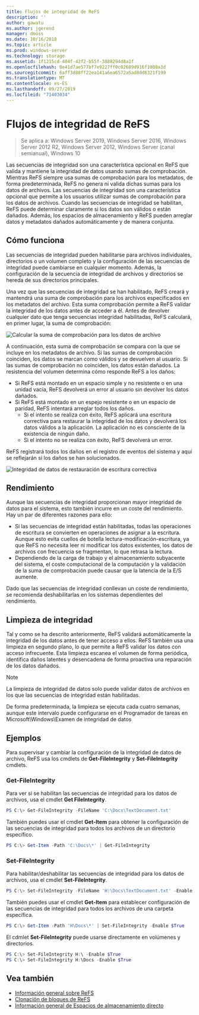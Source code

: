 ```yaml
---
title: Flujos de integridad de ReFS
description: ''
author: gawatu
ms.author: jgerend
manager: dmoss
ms.date: 10/16/2018
ms.topic: article
ms.prod: windows-server
ms.technology: storage
ms.assetid: 1f1215cd-404f-42f2-b55f-3888294d8a1f
ms.openlocfilehash: 0e41d7ae577bf7e9227ff0c02689d916f1008a3d
ms.sourcegitcommit: 6aff3d88ff22ea141a6ea6572a5ad8dd6321f199
ms.translationtype: MT
ms.contentlocale: es-ES
ms.lasthandoff: 09/27/2019
ms.locfileid: "71403034"
---
```

# <a name="refs-integrity-streams"></a>Flujos de integridad de ReFS
>Se aplica a: Windows Server 2019, Windows Server 2016, Windows Server 2012 R2, Windows Server 2012, Windows Server (canal semianual), Windows 10

Las secuencias de integridad son una característica opcional en ReFS que valida y mantiene la integridad de datos usando sumas de comprobación. Mientras ReFS siempre usa sumas de comprobación para los metadatos, de forma predeterminada, ReFS no genera ni valida dichas sumas para los datos de archivos. Las secuencias de integridad son una característica opcional que permite a los usuarios utilizar sumas de comprobación para los datos de archivos. Cuando las secuencias de integridad se habilitan, ReFS puede determinar claramente si los datos son válidos o están dañados. Además, los espacios de almacenamiento y ReFS pueden arreglar datos y metadatos dañados automáticamente y de manera conjunta.

## <a name="how-it-works"></a>Cómo funciona 

Las secuencias de integridad pueden habilitarse para archivos individuales, directorios o un volumen completo y la configuración de las secuencias de integridad puede cambiarse en cualquier momento. Además, la configuración de la secuencia de integridad de archivos y directorios se hereda de sus directorios principales. 

Una vez que las secuencias de integridad se han habilitado, ReFS creará y mantendrá una suma de comprobación para los archivos especificados en los metadatos del archivo. Esta suma comprobación permite a ReFS validar la integridad de los datos antes de acceder a él. Antes de devolver cualquier dato que tenga secuencias integridad habilitadas, ReFS calculará, en primer lugar, la suma de comprobación:

![Calcular la suma de comprobación para los datos de archivo](media/compute-checksum.gif)

A continuación, esta suma de comprobación se compara con la que se incluye en los metadatos de archivo. Si las sumas de comprobación coinciden, los datos se marcan como válidos y se devuelven al usuario. Si las sumas de comprobación no coinciden, los datos están dañados. La resistencia del volumen determina cómo responde ReFS a los daños:

- Si ReFS está montado en un espacio simple y no resistente o en una unidad vacía, ReFS devolverá un error al usuario sin devolver los datos dañados. 
- Si ReFS está montado en un espejo resistente o en un espacio de paridad, ReFS intentará arreglar todos los daños. 
    - Si el intento se realiza con éxito, ReFS aplicará una escritura correctiva para restaurar la integridad de los datos y devolverá los datos válidos a la aplicación. La aplicación no es consciente de la existencia de ningún daño.
    - Si el intento no se realiza con éxito, ReFS devolverá un error. 

ReFS registrará todos los daños en el registro de eventos del sistema y aquí se reflejarán si los daños se han solucionados. 

![Integridad de datos de restauración de escritura correctiva](media/corrective-write.gif)

## <a name="performance"></a>Rendimiento 

Aunque las secuencias de integridad proporcionan mayor integridad de datos para el sistema, esto también incurre en un coste del rendimiento. Hay un par de diferentes razones para ello:
- Si las secuencias de integridad están habilitadas, todas las operaciones de escritura se convierten en operaciones de asignar a la escritura. Aunque esto evita cuellos de botella lectura-modificación-escritura, ya que ReFS no necesita leer ni modificar los datos existentes, los datos de archivos con frecuencia se fragmentan, lo que retrasa la lectura. 
- Dependiendo de la carga de trabajo y el almacenamiento subyacente del sistema, el coste computacional de la computación y la validación de la suma de comprobación puede causar que la latencia de la E/S aumente. 

Dado que las secuencias de integridad conllevan un coste de rendimiento, se recomienda deshabilitarlas en los sistemas dependientes del rendimiento. 

## <a name="integrity-scrubber"></a>Limpieza de integridad

Tal y como se ha descrito anteriormente, ReFS validará automáticamente la integridad de los datos antes de tener acceso a ellos. ReFS también usa una limpieza en segundo plano, lo que permite a ReFS validar los datos con acceso infrecuente. Esta limpieza escanea el volumen de forma periódica, identifica daños latentes y desencadena de forma proactiva una reparación de los datos dañados.

  >[!NOTE]
  >La limpieza de integridad de datos solo puede validar datos de archivos en los que las secuencias de integridad están habilitadas.

De forma predeterminada, la limpieza se ejecuta cada cuatro semanas, aunque este intervalo puede configurarse en el Programador de tareas en Microsoft\Windows\Examen de integridad de datos 

## <a name="examples"></a>Ejemplos
Para supervisar y cambiar la configuración de la integridad de datos de archivo, ReFS usa los cmdlets de **Get-FileIntegrity** y **Set-FileIntegrity** cmdlets.

### <a name="get-fileintegrity"></a>Get-FileIntegrity
Para ver si se habilitan las secuencias de integridad para los datos de archivos, usa el cmdlet **Get FileIntegrity**. 

```PowerShell
PS C:\> Get-FileIntegrity -FileName 'C:\Docs\TextDocument.txt'
```

También puedes usar el cmdlet **Get-Item** para obtener la configuración de las secuencias de integridad para todos los archivos de un directorio específico. 

```PowerShell
PS C:\> Get-Item -Path 'C:\Docs\*' | Get-FileIntegrity
```

### <a name="set-fileintegrity"></a>Set-FileIntegrity
Para habilitar/deshabilitar las secuencias de integridad para los datos de archivos, usa el cmdlet **Set-FileIntegrity**. 

```PowerShell
PS C:\> Set-FileIntegrity -FileName 'H:\Docs\TextDocument.txt' -Enable $True
```

También puedes usar el cmdlet **Get-Item** para establecer configuración de las secuencias de integridad para todos los archivos de una carpeta específica. 

```PowerShell
PS C:\> Get-Item -Path 'H\Docs\*' | Set-FileIntegrity -Enable $True 
```

El cdmlet **Set-FileIntegrity** puede usarse directamente en volúmenes y directorios. 

```PowerShell
PS C:\> Set-FileIntegrity H:\ -Enable $True
PS C:\> Set-FileIntegrity H:\Docs -Enable $True
```

## <a name="see-also"></a>Vea también

-   [Información general sobre ReFS](refs-overview.md)
-   [Clonación de bloques de ReFS](block-cloning.md)
-   [Información general de Espacios de almacenamiento directo](../storage-spaces/storage-spaces-direct-overview.md)
